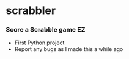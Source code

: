 # scrabbler
### Score a Scrabble game EZ
* First Python project
* Report any bugs as I made this a while ago
